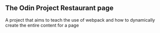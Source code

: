 ## The Odin Project Restaurant page

A project that aims to teach the use of webpack and how to dynamically create the entire content for a page